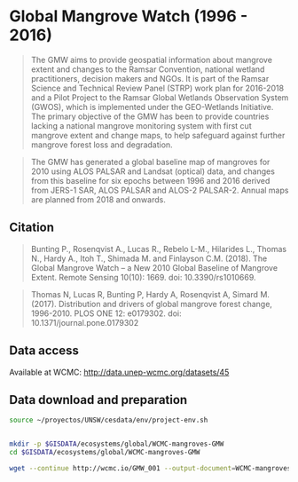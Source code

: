 # Global Mangrove Watch (1996 - 2016)

> The GMW aims to provide geospatial information about mangrove extent and changes to the Ramsar Convention, national wetland practitioners, decision makers and NGOs. It is part of the Ramsar Science and Technical Review Panel (STRP) work plan for 2016-2018 and a Pilot Project to the Ramsar Global Wetlands Observation System (GWOS), which is implemented under the GEO-Wetlands Initiative. The primary objective of the GMW has been to provide countries lacking a national mangrove monitoring system with first cut mangrove extent and change maps, to help safeguard against further mangrove forest loss and degradation.

> The GMW has generated a global baseline map of mangroves for 2010 using ALOS PALSAR and Landsat (optical) data, and changes from this baseline for six epochs between 1996 and 2016 derived from JERS-1 SAR, ALOS PALSAR and ALOS-2 PALSAR-2. Annual maps are planned from 2018 and onwards.

## Citation

> Bunting P., Rosenqvist A., Lucas R., Rebelo L-M., Hilarides L., Thomas N., Hardy A., Itoh T., Shimada M. and Finlayson C.M. (2018). The Global Mangrove Watch – a New 2010 Global Baseline of Mangrove Extent. Remote Sensing 10(10): 1669. doi: 10.3390/rs1010669.

> Thomas N, Lucas R, Bunting P, Hardy A, Rosenqvist A, Simard M. (2017). Distribution and drivers of global mangrove forest change, 1996-2010. PLOS ONE 12: e0179302. doi: 10.1371/journal.pone.0179302

## Data access
Available at WCMC:
http://data.unep-wcmc.org/datasets/45


## Data download and preparation

```sh
source ~/proyectos/UNSW/cesdata/env/project-env.sh


mkdir -p $GISDATA/ecosystems/global/WCMC-mangroves-GMW
cd $GISDATA/ecosystems/global/WCMC-mangroves-GMW

wget --continue http://wcmc.io/GMW_001 --output-document=WCMC-mangroves-GMW.zip

```
